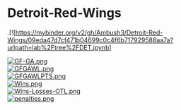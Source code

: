 # Detroit-Red-Wings

.[![https://mybinder.org/v2/gh/Ambush3/Detroit-Red-Wings/09eda47d7cf471b04699c0c4f6b717929588aa7a?urlpath=lab%2Ftree%2FDET.ipynb]

[![GF-GA.png](https://i.postimg.cc/WzDWZm5W/GF-GA.png)](https://postimg.cc/MfSm2B2V)  
[![GFGAWL.png](https://i.postimg.cc/GtZMxBNc/GFGAWL.png)](https://postimg.cc/64fL9QtS)  
[![GFGAWLPTS.png](https://i.postimg.cc/tCxvC5Z7/GFGAWLPTS.png)](https://postimg.cc/dLJj5G9K)  
[![Wins.png](https://i.postimg.cc/wjYftmL2/Wins.png)](https://postimg.cc/mtVNJhd1)  
[![Wins-Losses-OTL.png](https://i.postimg.cc/Qdg6cdq3/Wins-Losses-OTL.png)](https://postimg.cc/nXzYJZ5R)  
[![penalties.png](https://i.postimg.cc/dQXSYX0z/penalties.png)](https://postimg.cc/QVQqgf1b)   
